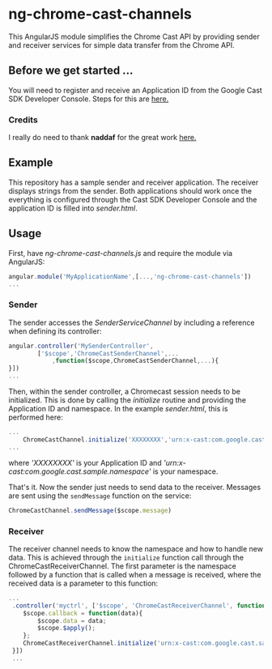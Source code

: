 # ng-chrome-cast-channels

This AngularJS module simplifies the Chrome Cast API by providing sender and receiver services for simple data transfer
from the Chrome API.

## Before we get started ...

You will need to register and receive an Application ID from the Google Cast SDK Developer Console.
Steps for this are [here.](https://developers.google.com/cast/docs/registration#RegisterApp)

### Credits

I really do need to thank **naddaf** for the great work [here.](https://github.com/googlecast/CastHelloText-chrome)

## Example

This repository has a sample sender and receiver application. The receiver displays strings from the sender. Both applications
 should work once the everything is configured through the Cast SDK Developer Console and the application ID is filled into 
*sender.html*.

## Usage

First, have *ng-chrome-cast-channels.js* and require the module via AngularJS:

```javascript
angular.module('MyApplicationName',[...,'ng-chrome-cast-channels'])
...
```

### Sender

The sender accesses the *SenderServiceChannel* by including a reference when defining its controller:
```javascript
angular.controller('MySenderController',
        ['$scope','ChromeCastSenderChannel',... 
            ,function($scope,ChromeCastSenderChannel,...){
}])
...
```

Then, within the sender controller, a Chromecast session needs to be initialized. This is done by calling the *initialize*
routine and providing the Application ID and namespace. In the example *sender.html*, this is performed here:
```javascript
...
    ChromeCastChannel.initialize('XXXXXXXX','urn:x-cast:com.google.cast.sample.namespace')
...
```
where *'XXXXXXXX'* is your Application ID and *'urn:x-cast:com.google.cast.sample.namespace'* is your namespace.

That's it. Now the sender just needs to send data to the receiver. Messages are sent using the `sendMessage` function on
the service:
```javascript
ChromeCastChannel.sendMessage($scope.message)
```

### Receiver

The receiver channel needs to know the namespace and how to handle new data. This is achieved through the `initialize` function call 
through the ChromeCastReceiverChannel. The first parameter is the namespace followed by a function that is called
when a message is received, where the received data is a parameter to this function:
```javascript
... 
 .controller('myctrl', ['$scope', 'ChromeCastReceiverChannel', function ($scope, ChromeCastReceiverChannel) {
    $scope.callback = function(data){
        $scope.data = data;
        $scope.$apply();
    };
    ChromeCastReceiverChannel.initialize('urn:x-cast:com.google.cast.sample.namespace',$scope.callback)
 }])
 ...
```



